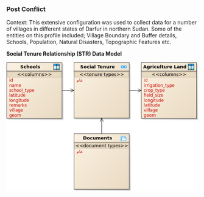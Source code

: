 ### **Post Conflict**

Context: This extensive configuration was used to collect data for a number of villages in different states of Darfur in northern Sudan. Some of the entities on this profile included; Village Boundary and Buffer details, Schools, Population, Natural Disasters, Topographic Features etc.

**Social Tenure Relationship (STR) Data Model**

<img alt="Darfur Sudan - Social Tenure Relationship Entities" src="../../images/readme/party_entities_darfur.png" />
